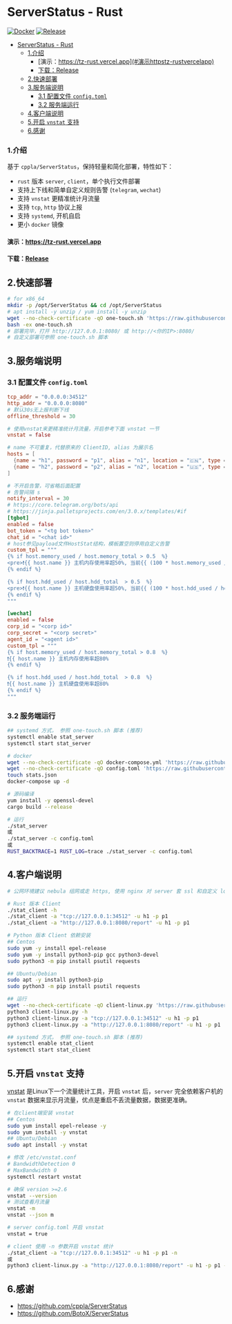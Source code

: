 # ServerStatus - Rust

[![Docker](https://github.com/zdz/ServerStatus-Rust/actions/workflows/docker.yml/badge.svg)](https://github.com/zdz/ServerStatus-Rust/actions/workflows/docker.yml)
[![Release](https://github.com/zdz/ServerStatus-Rust/actions/workflows/release.yml/badge.svg)](https://github.com/zdz/ServerStatus-Rust/actions/workflows/release.yml)

- [ServerStatus - Rust](#serverstatus---rust)
    - [1.介绍](#1介绍)
      - [演示：https://tz-rust.vercel.app](#演示httpstz-rustvercelapp)
      - [下载：Release](#下载release)
  - [2.快速部署](#2快速部署)
  - [3.服务端说明](#3服务端说明)
    - [3.1 配置文件 `config.toml`](#31-配置文件-configtoml)
    - [3.2 服务端运行](#32-服务端运行)
  - [4.客户端说明](#4客户端说明)
  - [5.开启 `vnstat` 支持](#5开启-vnstat-支持)
  - [6.感谢](#6感谢)

### 1.介绍
基于 `cppla/ServerStatus`，保持轻量和简化部署，特性如下：

- `rust` 版本 `server`, `client`，单个执行文件部署
- 支持上下线和简单自定义规则告警 (`telegram`, `wechat`)
- 支持 `vnstat` 更精准统计月流量
- 支持 `tcp`, `http` 协议上报
- 支持 `systemd`, 开机自启
- 更小 `docker` 镜像

#### 演示：https://tz-rust.vercel.app
#### 下载：[Release](https://github.com/zdz/ServerStatus-Rust/releases)

## 2.快速部署
```bash
# for x86_64
mkdir -p /opt/ServerStatus && cd /opt/ServerStatus
# apt install -y unzip / yum install -y unzip
wget --no-check-certificate -qO one-touch.sh 'https://raw.githubusercontent.com/zdz/ServerStatus-Rust/master/one-touch.sh'
bash -ex one-touch.sh
# 部署完毕，打开 http://127.0.0.1:8080/ 或 http://<你的IP>:8080/
# 自定义部署可参照 one-touch.sh 脚本
```

## 3.服务端说明

### 3.1 配置文件 `config.toml`
```toml
tcp_addr = "0.0.0.0:34512"
http_addr = "0.0.0.0:8080"
# 默认30s无上报判断下线
offline_threshold = 30

# 使用vnstat来更精准统计月流量，开启参考下面 vnstat 一节
vnstat = false

# name 不可重复，代替原来的 ClientID, alias 为展示名
hosts = [
  {name = "h1", password = "p1", alias = "n1", location = "🇨🇳", type = "kvm", monthstart = 1},
  {name = "h2", password = "p2", alias = "n2", location = "🇺🇸", type = "kvm", monthstart = 1},
]

# 不开启告警，可省略后面配置
# 告警间隔 s
notify_interval = 30
# https://core.telegram.org/bots/api
# https://jinja.palletsprojects.com/en/3.0.x/templates/#if
[tgbot]
enabled = false
bot_token = "<tg bot token>"
chat_id = "<chat id>"
# host参见payload文件HostStat结构，模板置空则停用自定义告警
custom_tpl = """
{% if host.memory_used / host.memory_total > 0.5  %}
<pre>❗{{ host.name }} 主机内存使用率超50%, 当前{{ (100 * host.memory_used / host.memory_total) | round }}%  </pre>
{% endif %}

{% if host.hdd_used / host.hdd_total  > 0.5  %}
<pre>❗{{ host.name }} 主机硬盘使用率超50%, 当前{{ (100 * host.hdd_used / host.hdd_total) | round }}% </pre>
{% endif %}
"""

[wechat]
enabled = false
corp_id = "<corp id>"
corp_secret = "<corp secret>"
agent_id = "<agent id>"
custom_tpl = """
{% if host.memory_used / host.memory_total > 0.8  %}
❗{{ host.name }} 主机内存使用率超80%
{% endif %}

{% if host.hdd_used / host.hdd_total  > 0.8  %}
❗{{ host.name }} 主机硬盘使用率超80%
{% endif %}
"""
```

### 3.2 服务端运行
```bash
## systemd 方式， 参照 one-touch.sh 脚本 (推荐)
systemctl enable stat_server
systemctl start stat_server

# docker
wget --no-check-certificate -qO docker-compose.yml 'https://raw.githubusercontent.com/zdz/ServerStatus-Rust/master/docker-compose.yml'
wget --no-check-certificate -qO config.toml 'https://raw.githubusercontent.com/zdz/ServerStatus-Rust/master/config.toml'
touch stats.json
docker-compose up -d

# 源码编译
yum install -y openssl-devel
cargo build --release

# 运行
./stat_server
或
./stat_server -c config.toml
或
RUST_BACKTRACE=1 RUST_LOG=trace ./stat_server -c config.toml
```

## 4.客户端说明
```bash
# 公网环境建议 nebula 组网或走 https, 使用 nginx 对 server 套 ssl 和自定义 location /report

# Rust 版本 Client
./stat_client -h
./stat_client -a "tcp://127.0.0.1:34512" -u h1 -p p1
./stat_client -a "http://127.0.0.1:8080/report" -u h1 -p p1

# Python 版本 Client 依赖安装
## Centos
sudo yum -y install epel-release
sudo yum -y install python3-pip gcc python3-devel
sudo python3 -m pip install psutil requests

## Ubuntu/Debian
sudo apt -y install python3-pip
sudo python3 -m pip install psutil requests

## 运行
wget --no-check-certificate -qO client-linux.py 'https://raw.githubusercontent.com/zdz/ServerStatus-Rust/master/client/client-linux.py'
python3 client-linux.py -h
python3 client-linux.py -a "tcp://127.0.0.1:34512" -u h1 -p p1
python3 client-linux.py -a "http://127.0.0.1:8080/report" -u h1 -p p1

## systemd 方式， 参照 one-touch.sh 脚本 (推荐)
systemctl enable stat_client
systemctl start stat_client
```

## 5.开启 `vnstat` 支持
[vnstat](https://zh.wikipedia.org/wiki/VnStat) 是Linux下一个流量统计工具，开启 `vnstat` 后，`server` 完全依赖客户机的 `vnstat` 数据来显示月流量，优点是重启不丢流量数据，数据更准确。
```bash
# 在client端安装 vnstat
## Centos
sudo yum install epel-release -y
sudo yum install -y vnstat
## Ubuntu/Debian
sudo apt install -y vnstat

# 修改 /etc/vnstat.conf
# BandwidthDetection 0
# MaxBandwidth 0
systemctl restart vnstat

# 确保 version >=2.6
vnstat --version
# 测试查看月流量
vnstat -m
vnstat --json m

# server config.toml 开启 vnstat
vnstat = true

# client 使用 -n 参数开启 vnstat 统计
./stat_client -a "tcp://127.0.0.1:34512" -u h1 -p p1 -n
或
python3 client-linux.py -a "http://127.0.0.1:8080/report" -u h1 -p p1 -n
```

## 6.感谢
- https://github.com/cppla/ServerStatus
- https://github.com/BotoX/ServerStatus

